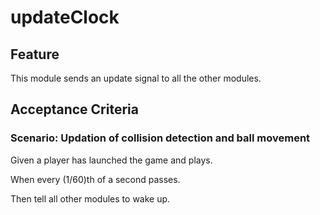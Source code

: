 # updateClock

## Feature

This module sends an update signal to all the other modules.

## Acceptance Criteria

### Scenario: Updation of collision detection and ball movement

  Given a player has launched the game and plays.

  When every (1/60)th of a second passes.

  Then tell all other modules to wake up.
